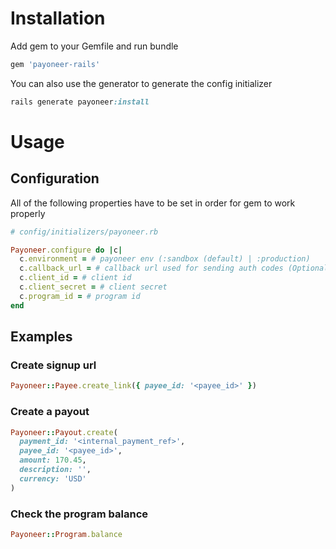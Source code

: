 # Installation
Add gem to your Gemfile and run bundle
```ruby
gem 'payoneer-rails'
```
You can also use the generator to generate the config initializer
```ruby
rails generate payoneer:install
```

# Usage
## Configuration
All of the following properties have to be set in order for gem to work properly
```ruby
# config/initializers/payoneer.rb

Payoneer.configure do |c|
  c.environment = # payoneer env (:sandbox (default) | :production)
  c.callback_url = # callback url used for sending auth codes (Optional)
  c.client_id = # client id
  c.client_secret = # client secret
  c.program_id = # program id
end
```

## Examples

### Create signup url
```ruby
Payoneer::Payee.create_link({ payee_id: '<payee_id>' })
```

### Create a payout
```ruby
Payoneer::Payout.create(
  payment_id: '<internal_payment_ref>',
  payee_id: '<payee_id>',
  amount: 170.45,
  description: '',
  currency: 'USD'
)
```

### Check the program balance
```ruby
Payoneer::Program.balance
```
